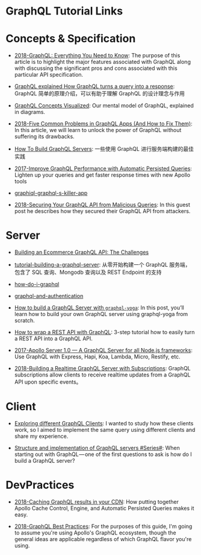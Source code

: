 # GraphQL Tutorial Links

# Concepts & Specification

* [2018-GraphQL: Everything You Need to Know](https://medium.com/@weblab_tech/graphql-everything-you-need-to-know-58756ff253d8): The purpose of this article is to highlight the major features associated with GraphQL along with discussing the significant pros and cons associated with this particular API specification.

* [GraphQL explained How GraphQL turns a query into a response](https://medium.com/apollo-stack/graphql-explained-5844742f195e#.rsa2k61tx): GraphQL 简单的原理介绍，可以有助于理解 GraphQL 的设计理念与作用

* [GraphQL Concepts Visualized](https://parg.co/UIv): Our mental model of GraphQL, explained in diagrams.

* [2018-Five Common Problems in GraphQL Apps (And How to Fix Them)](https://parg.co/UXd): In this article, we will learn to unlock the power of GraphQL without suffering its drawbacks.

* [How To Build GraphQL Servers](https://medium.com/apollo-stack/how-to-build-graphql-servers-87587591ded5#.za2zqmq0i): 一些使用 GraphQL 进行服务端构建的最佳实践

* [2017-Improve GraphQL Performance with Automatic Persisted Queries](https://parg.co/U3X): Lighten up your queries and get faster response times with new Apollo tools

- [graphiql-graphql-s-killer-app](https://medium.com/the-graphqlhub/graphiql-graphql-s-killer-app-9896242b2125#.gork8qie3)

* [2018-Securing Your GraphQL API from Malicious Queries](https://parg.co/U1t): In this guest post he describes how they secured their GraphQL API from attackers.

# Server

* [Building an Ecommerce GraphQL API: The Challenges](https://techblog.commercetools.com/building-an-ecommerce-graphql-api-the-challenges-6d652a95f478?source=reading_list---------99-3---------)

- [tutorial-building-a-graphql-server](https://medium.com/apollo-stack/tutorial-building-a-graphql-server-cddaa023c035#.w6r1huy4b): 从零开始构建一个 GraphQL 服务端，包含了 SQL 查询、Mongodb 查询以及 REST Endpoint 的支持

* [how-do-i-graphql](https://medium.com/apollo-stack/how-do-i-graphql-2fcabfc94a01#.wzt7u46uc)

* [graphql-and-authentication](https://medium.com/the-graphqlhub/graphql-and-authentication-b73aed34bbeb#.qgau20poo)

* [How to build a GraphQL Server with `graphql-yoga`](https://parg.co/UIg): In this post, you’ll learn how to build your own GraphQL server using graphql-yoga from scratch.

- [How to wrap a REST API with GraphQL](https://blog.graph.cool/how-to-wrap-a-rest-api-with-graphql-8bf3fb17547d): 3-step tutorial how to easily turn a REST API into a GraphQL API.

* [2017-Apollo Server 1.0 — A GraphQL Server for all Node.js frameworks](https://parg.co/bWY): Use GraphQL with Express, Hapi, Koa, Lambda, Micro, Restify, etc.

- [2018-Building a Realtime GraphQL Server with Subscriptions](https://blog.graph.cool/tutorial-building-a-realtime-graphql-server-with-subscriptions-2758cfc6d427): GraphQL subscriptions allow clients to receive realtime updates from a GraphQL API upon specific events。

# Client

* [Exploring different GraphQL Clients](https://itnext.io/exploring-different-graphql-clients-d1bc69de305f): I wanted to study how these clients work, so I aimed to implement the same query using different clients and share my experience.

* [Structure and implementation of GraphQL servers #Series#](https://parg.co/Ug0): When starting out with GraphQL — one of the first questions to ask is how do I build a GraphQL server?

# DevPractices

* [2018-Caching GraphQL results in your CDN](https://dev-blog.apollodata.com/caching-graphql-results-in-your-cdn-54299832b8e2): How putting together Apollo Cache Control, Engine, and Automatic Persisted Queries makes it easy.

* [2018-GraphQL Best Practices](https://jsjaspreet.com/blog/graphql-best-practices): For the purposes of this guide, I'm going to assume you're using Apollo's GraphQL ecosystem, though the general ideas are applicable regardless of which GraphQL flavor you're using.
